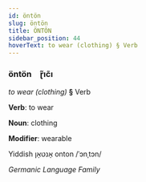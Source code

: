 ```yaml
---
id: öntön
slug: öntön
title: ÖNTÖN
sidebar_position: 44
hoverText: to wear (clothing) § Verb
---
```


### öntön&emsp;<span kind="abugida">ɽ̃ıc̃ı</span>

*to wear (clothing)* **§** Verb

**Verb**: to wear

**Noun**: clothing

**Modifier**: wearable

Yiddish אָנטאָן onton /ˈɔnˌtɔn/

*Germanic Language Family*